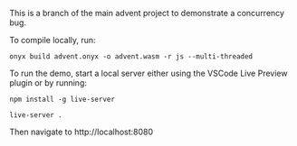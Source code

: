 This is a branch of the main advent project to demonstrate a concurrency bug.

To compile locally, run:

```
onyx build advent.onyx -o advent.wasm -r js --multi-threaded
```

To run the demo, start a local server either using the VSCode Live Preview plugin or by running:

```
npm install -g live-server

live-server .
```

Then navigate to http://localhost:8080

